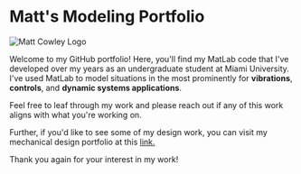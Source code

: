 # Matt's Modeling Portfolio

![Matt Cowley Logo](https://assets-global.website-files.com/65c26e9ea53b7e5f0a8f36a7/65d425266b23e45482fb4901_Untitled%20(1).png)

Welcome to my GitHub portfolio! Here, you'll find my MatLab code that I've developed over my years as an undergraduate student at Miami University. I've used MatLab to model situations in the most prominently for **vibrations**, **controls**, and **dynamic systems applications**.

Feel free to leaf through my work and please reach out if any of this work aligns with what you're working on.

Further, if you'd like to see some of my design work, you can visit my mechanical design portfolio at this [link.](https://www.mattcowley.me)

Thank you again for your interest in my work!
